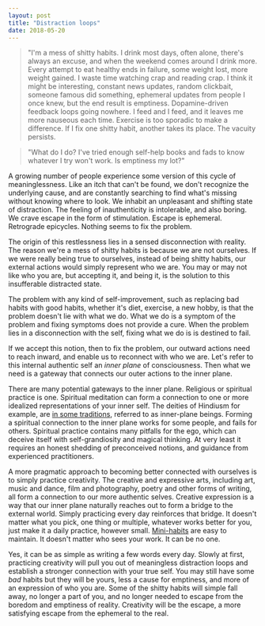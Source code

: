 ```yaml
---
layout: post
title: "Distraction loops"
date: 2018-05-20
---
```


> "I'm a mess of shitty habits. I drink most days, often alone, there's always an excuse, and when the weekend comes around I drink more. Every attempt to eat healthy ends in failure, some weight lost, more weight gained. I waste time watching crap and reading crap. I think it might be interesting, constant news updates, random clickbait, someone famous did something, ephemeral updates from people I once knew, but the end result is emptiness. Dopamine-driven feedback loops going nowhere. I feed and I feed, and it leaves me more nauseous each time. Exercise is too sporadic to make a difference. If I fix one shitty habit, another takes its place. The vacuity persists.

> "What do I do? I've tried enough self-help books and fads to know whatever I try won't work. Is emptiness my lot?"

A growing number of people experience some version of this cycle of meaninglessness. Like an itch that can't be found, we don't recognize the underlying cause, and are constantly searching to find what's missing without knowing where to look. We inhabit an unpleasant and shifting state of distraction. The feeling of inauthenticity is intolerable, and also boring. We crave escape in the form of stimulation. Escape is ephemeral. Retrograde epicycles. Nothing seems to fix the problem.

The origin of this restlessness lies in a sensed disconnection with reality. The reason we're a mess of shitty habits is because we are not ourselves. If we were really being true to ourselves, instead of being shitty habits, our external actions would simply represent who we are. You may or may not like who you are, but accepting it, and being it, is the solution to this insufferable distracted state.

The problem with any kind of self-improvement, such as replacing bad habits with good habits, whether it's diet, exercise, a new hobby, is that the problem doesn't lie with what we do. What we do is a symptom of the problem and fixing symptoms does not provide a cure. When the problem lies in a disconnection with the self, fixing what we do is is destined to fail.

If we accept this notion, then to fix the problem, our outward actions need to reach inward, and enable us to reconnect with who we are. Let's refer to this internal authentic self an _inner plane_ of consciousness. Then what we need is a gateway that connects our outer actions to the inner plane. 

There are many potential gateways to the inner plane. Religious or spiritual practice is one. Spiritual meditation can form a connection to one or more idealized representations of your inner self. The deities of Hindiusm for example, are [in some traditions](https://www.himalayanacademy.com/readlearn/basics/fourteen-questions/fourteenq_13), referred to as inner-plane beings. Forming a spiritual connection to the inner plane works for some people, and fails for others. Spiritual practice contains many pitfalls for the ego, which can deceive itself with self-grandiosity and magical thinking. At very least it requires an honest shedding of preconceived notions, and guidance from experienced practitioners.

A more pragmatic approach to becoming better connected with ourselves is to simply practice creativity. The creative and expressive arts, including art, music and dance, film and photography, poetry and other forms of writing, all form a connection to our more authentic selves. Creative expression is a way that our inner plane naturally reaches out to form a bridge to the external world. Simply practicing every day reinforces that bridge. It doesn't matter what you pick, one thing or multiple, whatever works better for you, just make it a daily practice, however small. [Mini-habits](https://minihabits.com/mini-habit-ideas/) are easy to maintain. It doesn't matter who sees your work. It can be no one.

Yes, it can be as simple as writing a few words every day. Slowly at first, practicing creativity will pull you out of meaningless distraction loops and establish a stronger connection with your true self. You may still have some _bad_ habits but they will be yours, less a cause for emptiness, and more of an expression of who you are. Some of the shitty habits will simple fall away, no longer a part of you, and no longer needed to escape from the boredom and emptiness of reality. Creativity will be the escape, a more satisfying escape from the ephemeral to the real.






